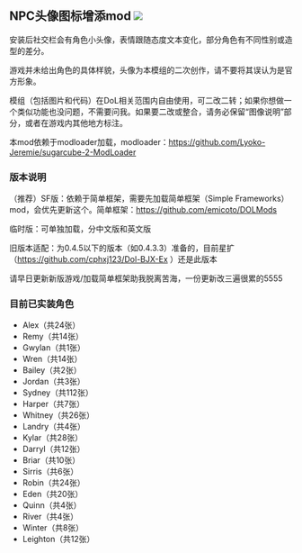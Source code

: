 ## NPC头像图标增添mod <img src="https://github.com/Eudemonism00/DOL-npcicon-mods/blob/main/wip.png">

安装后社交栏会有角色小头像，表情跟随态度文本变化，部分角色有不同性别或造型的差分。

游戏并未给出角色的具体样貌，头像为本模组的二次创作，请不要将其误认为是官方形象。

模组（包括图片和代码）在DoL相关范围内自由使用，可二改二转；如果你想做一个类似功能也没问题，不需要问我。如果要二改或整合，请务必保留“图像说明”部分，或者在游戏内其他地方标注。

本mod依赖于modloader加载，modloader：https://github.com/Lyoko-Jeremie/sugarcube-2-ModLoader

### 版本说明
（推荐）SF版：依赖于简单框架，需要先加载简单框架（Simple Frameworks）mod，会优先更新这个。简单框架：https://github.com/emicoto/DOLMods

临时版：可单独加载，分中文版和英文版

旧版本适配：为0.4.5以下的版本（如0.4.3.3）准备的，目前星扩（https://github.com/cphxj123/Dol-BJX-Ex ）还是此版本


请早日更新新版游戏/加载简单框架助我脱离苦海，一份更新改三遍很累的5555

### 目前已实装角色
- Alex（共24张）
- Remy（共14张）
- Gwylan（共1张）
- Wren（共14张）
- Bailey（共2张）
- Jordan（共3张）
- Sydney（共112张）
- Harper（共7张）
- Whitney（共26张）
- Landry（共4张）
- Kylar（共28张）
- Darryl（共12张）
- Briar（共10张）
- Sirris（共6张）
- Robin（共24张）
- Eden（共20张）
- Quinn（共4张）
- River（共4张）
- Winter（共8张）
- Leighton（共12张）
